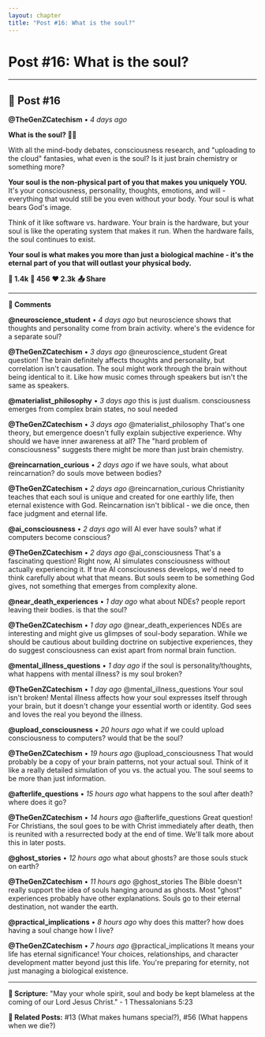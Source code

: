 ```yaml
---
layout: chapter
title: "Post #16: What is the soul?"
---
```

# Post #16: What is the soul?

---

## 📱 Post #16

**@TheGenZCatechism** • *4 days ago*

**What is the soul? 👻💭**

With all the mind-body debates, consciousness research, and "uploading to the cloud" fantasies, what even is the soul? Is it just brain chemistry or something more?

**Your soul is the non-physical part of you that makes you uniquely YOU.** It's your consciousness, personality, thoughts, emotions, and will - everything that would still be you even without your body. Your soul is what bears God's image.

Think of it like software vs. hardware. Your brain is the hardware, but your soul is like the operating system that makes it run. When the hardware fails, the soul continues to exist.

**Your soul is what makes you more than just a biological machine - it's the eternal part of you that will outlast your physical body.**

**💭 1.4k** **🔄 456** **❤️ 2.3k** **📤 Share**

---

**💬 Comments**

**@neuroscience_student** • *4 days ago*
but neuroscience shows that thoughts and personality come from brain activity. where's the evidence for a separate soul?

**@TheGenZCatechism** • *3 days ago*
@neuroscience_student Great question! The brain definitely affects thoughts and personality, but correlation isn't causation. The soul might work through the brain without being identical to it. Like how music comes through speakers but isn't the same as speakers.

**@materialist_philosophy** • *3 days ago*
this is just dualism. consciousness emerges from complex brain states, no soul needed

**@TheGenZCatechism** • *3 days ago*
@materialist_philosophy That's one theory, but emergence doesn't fully explain subjective experience. Why should we have inner awareness at all? The "hard problem of consciousness" suggests there might be more than just brain chemistry.

**@reincarnation_curious** • *2 days ago*
if we have souls, what about reincarnation? do souls move between bodies?

**@TheGenZCatechism** • *2 days ago*
@reincarnation_curious Christianity teaches that each soul is unique and created for one earthly life, then eternal existence with God. Reincarnation isn't biblical - we die once, then face judgment and eternal life.

**@ai_consciousness** • *2 days ago*
will AI ever have souls? what if computers become conscious?

**@TheGenZCatechism** • *2 days ago*
@ai_consciousness That's a fascinating question! Right now, AI simulates consciousness without actually experiencing it. If true AI consciousness develops, we'd need to think carefully about what that means. But souls seem to be something God gives, not something that emerges from complexity alone.

**@near_death_experiences** • *1 day ago*
what about NDEs? people report leaving their bodies. is that the soul?

**@TheGenZCatechism** • *1 day ago*
@near_death_experiences NDEs are interesting and might give us glimpses of soul-body separation. While we should be cautious about building doctrine on subjective experiences, they do suggest consciousness can exist apart from normal brain function.

**@mental_illness_questions** • *1 day ago*
if the soul is personality/thoughts, what happens with mental illness? is my soul broken?

**@TheGenZCatechism** • *1 day ago*
@mental_illness_questions Your soul isn't broken! Mental illness affects how your soul expresses itself through your brain, but it doesn't change your essential worth or identity. God sees and loves the real you beyond the illness.

**@upload_consciousness** • *20 hours ago*
what if we could upload consciousness to computers? would that be the soul?

**@TheGenZCatechism** • *19 hours ago*
@upload_consciousness That would probably be a copy of your brain patterns, not your actual soul. Think of it like a really detailed simulation of you vs. the actual you. The soul seems to be more than just information.

**@afterlife_questions** • *15 hours ago*
what happens to the soul after death? where does it go?

**@TheGenZCatechism** • *14 hours ago*
@afterlife_questions Great question! For Christians, the soul goes to be with Christ immediately after death, then is reunited with a resurrected body at the end of time. We'll talk more about this in later posts.

**@ghost_stories** • *12 hours ago*
what about ghosts? are those souls stuck on earth?

**@TheGenZCatechism** • *11 hours ago*
@ghost_stories The Bible doesn't really support the idea of souls hanging around as ghosts. Most "ghost" experiences probably have other explanations. Souls go to their eternal destination, not wander the earth.

**@practical_implications** • *8 hours ago*
why does this matter? how does having a soul change how I live?

**@TheGenZCatechism** • *7 hours ago*
@practical_implications It means your life has eternal significance! Your choices, relationships, and character development matter beyond just this life. You're preparing for eternity, not just managing a biological existence.

---

**📖 Scripture:** "May your whole spirit, soul and body be kept blameless at the coming of our Lord Jesus Christ." - 1 Thessalonians 5:23

**🔗 Related Posts:** #13 (What makes humans special?), #56 (What happens when we die?) 
